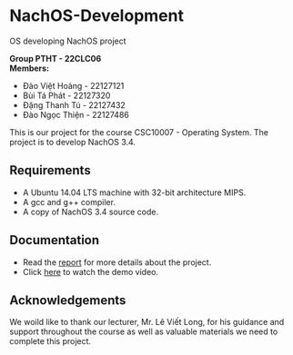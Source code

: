 # NachOS-Development
OS developing NachOS project

**Group PTHT - 22CLC06**  
**Members:**

- Đào Việt Hoàng - 22127121
- Bùi Tá Phát - 22127320
- Đặng Thanh Tú - 22127432
- Đào Ngọc Thiện - 22127486

This is our project for the course CSC10007 - Operating System. The project is to develop NachOS 3.4.

## Requirements

- A Ubuntu 14.04 LTS machine with 32-bit architecture MIPS.
- A gcc and g++ compiler.
- A copy of NachOS 3.4 source code.

## Documentation

- Read the [report](./Report_OS-2.pdf) for more details about the project.
- Click [here](https://youtu.be/uKtCYqtZlGE) to watch the demo video.

## Acknowledgements

We woild like to thank our lecturer, Mr. Lê Viết Long, for his guidance and support throughout the course as well as valuable materials we need to complete this project.